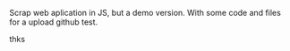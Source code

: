 Scrap web aplication in JS, but a demo version.
With some code and files for a upload github test.

thks